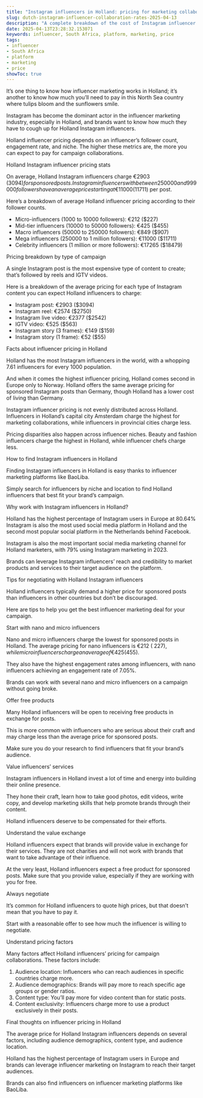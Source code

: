 ```yaml
---
title: "Instagram influencers in Holland: pricing for marketing collaborations"
slug: dutch-instagram-influencer-collaboration-rates-2025-04-13
description: "A complete breakdown of the cost of Instagram influencer marketing in Holland"
date: 2025-04-13T23:28:32.153071
keywords: influencer, South Africa, platform, marketing, price
tags:
- influencer
- South Africa
- platform
- marketing
- price
showToc: true
---
```


It’s one thing to know how influencer marketing works in Holland; it’s another to know how much you’ll need to pay in this North Sea country where tulips bloom and the sunflowers smile.

Instagram has become the dominant actor in the influencer marketing industry, especially in Holland, and brands want to know how much they have to cough up for Holland Instagram influencers.

Holland influencer pricing depends on an influencer’s follower count, engagement rate, and niche. The higher these metrics are, the more you can expect to pay for campaign collaborations.


Holland Instagram influencer pricing stats

On average, Holland Instagram influencers charge €2903 ($3094) for sponsored posts. 
Instagram influencers with between 250000 and 999000 followers have an average price starting at €11000 ($11711) per post. 

Here’s a breakdown of average Holland influencer pricing according to their follower counts. 

- Micro-influencers (1000 to 10000 followers): €212 ($227)
- Mid-tier influencers (10000 to 50000 followers): €425 ($455)
- Macro influencers (50000 to 250000 followers): €849 ($907)
- Mega influencers (250000 to 1 million followers): €11000 ($11711)
- Celebrity influencers (1 million or more followers): €17265 ($18479)


Pricing breakdown by type of campaign

A single Instagram post is the most expensive type of content to create; that’s followed by reels and IGTV videos. 

Here is a breakdown of the average pricing for each type of Instagram content you can expect Holland influencers to charge:


- Instagram post: €2903 ($3094)
- Instagram reel: €2574 ($2750) 
- Instagram live video: €2377 ($2542)
- IGTV video: €525 ($563)
- Instagram story (3 frames): €149 ($159)
- Instagram story (1 frame): €52 ($55)


Facts about influencer pricing in Holland

Holland has the most Instagram influencers in the world, with a whopping 7.61 influencers for every 1000 population. 

And when it comes the highest influencer pricing, Holland comes second in Europe only to Norway. 
Holland offers the same average pricing for sponsored Instagram posts than Germany, though Holland has a lower cost of living than Germany.

Instagram influencer pricing is not evenly distributed across Holland. Influencers in Holland’s capital city Amsterdam charge the highest for marketing collaborations, while influencers in provincial cities charge less.

Pricing disparities also happen across influencer niches. Beauty and fashion influencers charge the highest in Holland, while influencer chefs charge less.


How to find Instagram influencers in Holland 

Finding Instagram influencers in Holland is easy thanks to  influencer marketing platforms like  BaoLiba. 

Simply search for influencers by niche and location to find Holland influencers that best fit your brand’s campaign.


Why work with Instagram influencers in Holland? 

Holland has the highest percentage of Instagram users in Europe at 80.64% 
Instagram is also the most used social media platform in Holland and the second most popular social platform in the Netherlands behind Facebook.

Instagram is also the most important social media marketing channel for Holland marketers, with 79% using Instagram marketing in 2023.

Brands can leverage Instagram influencers’ reach and credibility to market products and services to their target audience on the platform.


Tips for negotiating with Holland Instagram influencers

Holland influencers typically demand a higher price for sponsored posts than influencers in other countries but don’t be discouraged. 


Here are tips to help you get the best influencer marketing deal for your campaign.


Start with nano and micro influencers

Nano and micro influencers charge the lowest for sponsored posts in Holland. 
The average pricing for nano influencers is €212 ( $227), while micro influencers charge an average of €425 ($455).  

They also have the highest engagement rates among influencers, with nano influencers achieving an engagement rate of 7.05%. 

Brands can work with several nano and micro influencers on a campaign without going broke.


Offer free products

Many Holland influencers will be open to receiving free products in exchange for posts. 

This is more common with influencers who are serious about their craft and may charge less than the average price for sponsored posts. 

Make sure you do your research to find influencers that fit your brand’s audience. 


Value influencers’ services

Instagram influencers in Holland invest a lot of time and energy into building their online presence. 

They hone their craft, learn how to take good photos, edit videos, write copy, and develop marketing skills that help promote brands through their content. 

Holland influencers deserve to be compensated for their efforts. 


Understand the value exchange

Holland influencers expect that brands will provide value in exchange for their services. 
They are not charities and will not work with brands that want to take advantage of their influence. 


At the very least, Holland influencers expect a free product for sponsored posts. Make sure that you provide value, especially if they are working with you for free.


Always negotiate

It’s common for Holland influencers to quote high prices, but that doesn’t mean that you have to pay it. 

Start with a reasonable offer to see how much the influencer is willing to negotiate.


Understand pricing factors

Many factors affect Holland influencers’ pricing for campaign collaborations. These factors include:

1. Audience location: Influencers who can reach audiences in specific countries charge more. 
2. Audience demographics: Brands will pay more to reach specific age groups or gender ratios. 
3. Content type: You’ll pay more for video content than for static posts.
4. Content exclusivity: Influencers charge more to use a product exclusively in their posts.


Final thoughts on influencer pricing in Holland

The average price for Holland Instagram influencers depends on several factors, including audience demographics, content type, and audience location.

Holland has the highest percentage of Instagram users in Europe and brands can leverage influencer marketing on Instagram to reach their target audiences. 

Brands can also find influencers on influencer marketing platforms like BaoLiba.